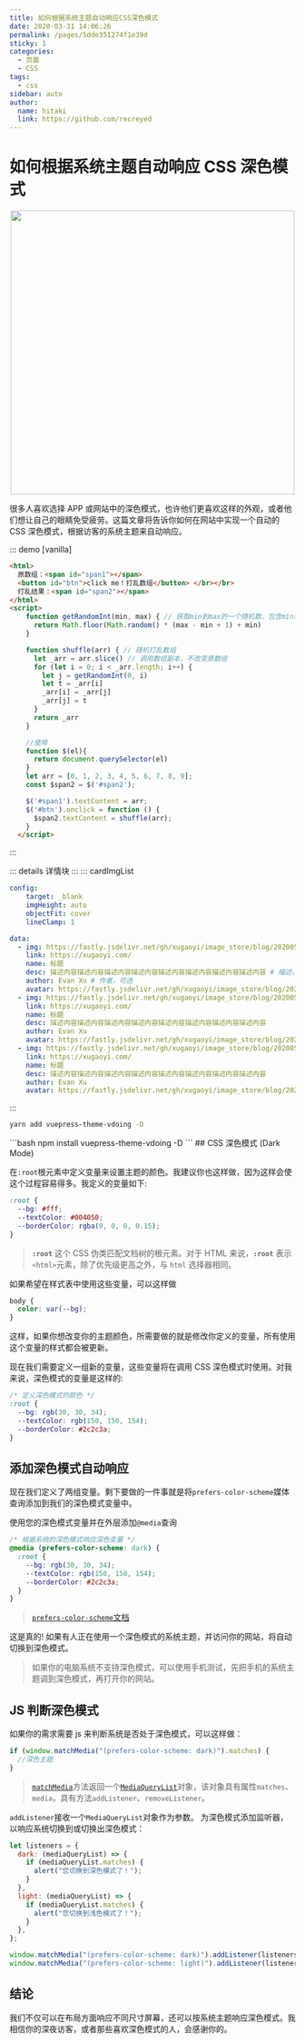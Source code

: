 ```yaml
---
title: 如何根据系统主题自动响应CSS深色模式
date: 2020-03-31 14:06:26
permalink: /pages/5dde351274f1e39d
sticky: 1
categories: 
  - 页面
  - CSS
tags: 
  - css
sidebar: auto
author: 
  name: hitaki
  link: https://github.com/recreyed
---
```


# 如何根据系统主题自动响应 CSS 深色模式

<p align="center">
  <img src="https://cdn.jsdelivr.net/gh/xugaoyi/image_store/blog/20200427163531.jpg" width="500">
</p>

很多人喜欢选择 APP 或网站中的深色模式，也许他们更喜欢这样的外观，或者他们想让自己的眼睛免受疲劳。这篇文章将告诉你如何在网站中实现一个自动的 CSS 深色模式，根据访客的系统主题来自动响应。

<!-- more -->



::: demo [vanilla]
```html
<html>
  原数组：<span id="span1"></span>
  <button id="btn">click me！打乱数组</button> </br></br>
  打乱结果：<span id="span2"></span>
</html>
<script>
    function getRandomInt(min, max) { // 获取min到max的一个随机数，包含min和max本身
      return Math.floor(Math.random() * (max - min + 1) + min)
    }

    function shuffle(arr) { // 随机打乱数组
      let _arr = arr.slice() // 调用数组副本，不改变原数组
      for (let i = 0; i < _arr.length; i++) {
        let j = getRandomInt(0, i)
        let t = _arr[i]
        _arr[i] = _arr[j]
        _arr[j] = t
      }
      return _arr
    }

    //使用
    function $(el){
      return document.querySelector(el)
    }
    let arr = [0, 1, 2, 3, 4, 5, 6, 7, 8, 9];
    const $span2 = $('#span2');

    $('#span1').textContent = arr;
    $('#btn').onclick = function () {
      $span2.textContent = shuffle(arr);
    }
  </script>
```
:::


<!-- ## vue demo
::: demo

```html
<template>
  <div>
    原数组：{{arr}}
    <button @click="clickBut">click me！打乱数组</button></br></br>
    打乱结果：{{result}}
  </div>
</template>

<script>
  export default {
    data(){
      return {
        arr: [0, 1, 2, 3, 4, 5, 6, 7, 8, 9],
        result: []
      }
    },
    methods:{
      clickBut(){
        this.result = this.shuffle(this.arr)
      },
      shuffle(arr) { // 随机打乱数组
        let _arr = arr.slice() // 调用数组副本，不改变原数组
        for (let i = 0; i < _arr.length; i++) {
          let j = this.getRandomInt(0, i)
          let t = _arr[i]
          _arr[i] = _arr[j]
          _arr[j] = t
        }
        return _arr
      },
      getRandomInt(min, max) { // 获取min到max的一个随机数，包含min和max本身
        return Math.floor(Math.random() * (max - min + 1) + min)
      }
    }
  }
</script>
```
::: -->


::: details
详情块
:::
::: cardImgList
```yaml
config:
    target: _blank
    imgHeight: auto
    objectFit: cover
    lineClamp: 1

data:
  - img: https://fastly.jsdelivr.net/gh/xugaoyi/image_store/blog/20200529162253.jpg
    link: https://xugaoyi.com/
    name: 标题
    desc: 描述内容描述内容描述内容描述内容描述内容描述内容描述内容描述内容 # 描述，可选
    author: Evan Xu # 作者，可选
    avatar: https://fastly.jsdelivr.net/gh/xugaoyi/image_store/blog/20200103123203.jpg # 头像，可选
  - img: https://fastly.jsdelivr.net/gh/xugaoyi/image_store/blog/20200530100256.jpg
    link: https://xugaoyi.com/
    name: 标题
    desc: 描述内容描述内容描述内容描述内容描述内容描述内容描述内容描述内容
    author: Evan Xu
    avatar: https://fastly.jsdelivr.net/gh/xugaoyi/image_store/blog/20200103123203.jpg
  - img: https://fastly.jsdelivr.net/gh/xugaoyi/image_store/blog/20200530100257.jpg
    link: https://xugaoyi.com/
    name: 标题
    desc: 描述内容描述内容描述内容描述内容描述内容描述内容描述内容描述内容
    author: Evan Xu
    avatar: https://fastly.jsdelivr.net/gh/xugaoyi/image_store/blog/20200103123203.jpg
```
:::
<code-group>
  <code-block title="YARN" active>
  ```bash
  yarn add vuepress-theme-vdoing -D
  ```
  </code-block>

  <code-block title="NPM">
  ```bash
  npm install vuepress-theme-vdoing -D
  ```
  </code-block>
</code-group>
## CSS 深色模式 (Dark Mode)

在`:root`根元素中定义变量来设置主题的颜色。我建议你也这样做，因为这样会使这个过程容易得多。我定义的变量如下:

```css
:root {
  --bg: #fff;
  --textColor: #004050;
  --borderColor: rgba(0, 0, 0, 0.15);
}
```

> **`:root`** 这个 CSS 伪类匹配文档树的根元素。对于 HTML 来说，**`:root`** 表示 `<html>`元素，除了优先级更高之外，与 `html` 选择器相同。

如果希望在样式表中使用这些变量，可以这样做

```css
body {
  color: var(--bg);
}
```

这样，如果你想改变你的主题颜色，所需要做的就是修改你定义的变量，所有使用这个变量的样式都会被更新。

现在我们需要定义一组新的变量，这些变量将在调用 CSS 深色模式时使用。对我来说，深色模式的变量是这样的:

```css
/* 定义深色模式的颜色 */
:root {
  --bg: rgb(30, 30, 34);
  --textColor: rgb(150, 150, 154);
  --borderColor: #2c2c3a;
}
```

## 添加深色模式自动响应

现在我们定义了两组变量。剩下要做的一件事就是将`prefers-color-scheme`媒体查询添加到我们的深色模式变量中。

使用您的深色模式变量并在外层添加`@media`查询

```css
/* 根据系统的深色模式响应深色变量 */
@media (prefers-color-scheme: dark) {
  :root {
    --bg: rgb(30, 30, 34);
    --textColor: rgb(150, 150, 154);
    --borderColor: #2c2c3a;
  }
}
```

> [`prefers-color-scheme`文档](https://developer.mozilla.org/zh-CN/docs/Web/CSS/@media/prefers-color-scheme)

这是真的! 如果有人正在使用一个深色模式的系统主题，并访问你的网站，将自动切换到深色模式。

> 如果你的电脑系统不支持深色模式，可以使用手机测试，先把手机的系统主题调到深色模式，再打开你的网站。

## JS 判断深色模式

如果你的需求需要 js 来判断系统是否处于深色模式，可以这样做：

```js
if (window.matchMedia("(prefers-color-scheme: dark)").matches) {
  //深色主题
}
```

> [`matchMedia`](https://developer.mozilla.org/zh-CN/docs/Web/API/Window/matchMedia)方法返回一个[`MediaQueryList`](https://developer.mozilla.org/zh-CN/docs/Web/API/MediaQueryList)对象，该对象具有属性`matches`、`media`，具有方法`addListener`、`removeListener`。

`addListener`接收一个`MediaQueryList`对象作为参数。
为深色模式添加监听器，以响应系统切换到或切换出深色模式：

```js
let listeners = {
  dark: (mediaQueryList) => {
    if (mediaQueryList.matches) {
      alert("您切换到深色模式了！");
    }
  },
  light: (mediaQueryList) => {
    if (mediaQueryList.matches) {
      alert("您切换到浅色模式了！");
    }
  },
};

window.matchMedia("(prefers-color-scheme: dark)").addListener(listeners.dark);
window.matchMedia("(prefers-color-scheme: light)").addListener(listeners.light);
```

## 结论

我们不仅可以在布局方面响应不同尺寸屏幕，还可以按系统主题响应深色模式。我相信你的深夜访客，或者那些喜欢深色模式的人，会感谢你的。
